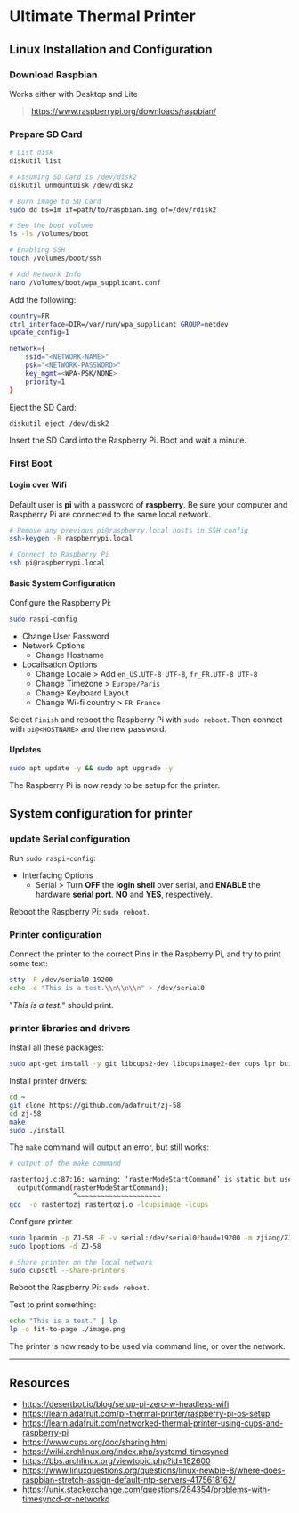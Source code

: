 # Ultimate Thermal Printer


## Linux Installation and Configuration

### Download Raspbian
Works either with Desktop and Lite
> https://www.raspberrypi.org/downloads/raspbian/

### Prepare SD Card

```bash
# List disk
diskutil list

# Assuming SD Card is /dev/disk2
diskutil unmountDisk /dev/disk2

# Burn image to SD Card
sudo dd bs=1m if=path/to/raspbian.img of=/dev/rdisk2

# See the boot volume
ls -ls /Volumes/boot

# Enabling SSH
touch /Volumes/boot/ssh

# Add Network Info
nano /Volumes/boot/wpa_supplicant.conf
```

Add the following:
```bash
country=FR
ctrl_interface=DIR=/var/run/wpa_supplicant GROUP=netdev
update_config=1

network={
    ssid="<NETWORK-NAME>"
    psk="<NETWORK-PASSWORD>"
    key_mgmt=<WPA-PSK/NONE>
    priority=1
}
```

Eject the SD Card:
```bash
diskutil eject /dev/disk2
```

Insert the SD Card into the Raspberry Pi. Boot and wait a minute.

### First Boot

#### Login over Wifi
Default user is **pi** with a password of **raspberry**.
Be sure your computer and Raspberry Pi are connected to the same local network.

```bash
# Remove any previous pi@raspberry.local hosts in SSH config
ssh-keygen -R raspberrypi.local

# Connect to Raspberry Pi
ssh pi@raspberrypi.local
```

#### Basic System Configuration

Configure the Raspberry Pi:
```bash
sudo raspi-config
```

- Change User Password
- Network Options
  - Change Hostname
- Localisation Options
  - Change Locale > Add `en_US.UTF-8 UTF-8`, `fr_FR.UTF-8 UTF-8`
  - Change Timezone > `Europe/Paris`
  - Change Keyboard Layout
  - Change Wi-fi country > `FR France`

Select `Finish` and reboot the Raspberry Pi with `sudo reboot`. Then connect with `pi@<HOSTNAME>` and the new password.

#### Updates
```bash
sudo apt update -y && sudo apt upgrade -y
```

The Raspberry Pi is now ready to be setup for the printer.

## System configuration for printer

### update Serial configuration
Run `sudo raspi-config`:
- Interfacing Options
  - Serial > Turn **OFF** the **login shell** over serial, and **ENABLE** the hardware **serial port**. **NO** and **YES**, respectively.

Reboot the Raspberry Pi: `sudo reboot`.

### Printer configuration

Connect the printer to the correct Pins in the Raspberry Pi, and try to print some text:

```bash
stty -F /dev/serial0 19200
echo -e "This is a test.\\n\\n\\n" > /dev/serial0
```

"*This is a test.*" should print.

### printer libraries and drivers

Install all these packages:
```bash
sudo apt-get install -y git libcups2-dev libcupsimage2-dev cups lpr build-essential system-config-printer wiringpi python-serial python-pil python-unidecode
```

Install printer drivers:
```bash
cd ~
git clone https://github.com/adafruit/zj-58
cd zj-58
make
sudo ./install
```

The `make` command will output an error, but still works:

```bash
# output of the make command

rastertozj.c:87:16: warning: ‘rasterModeStartCommand’ is static but used in inline function ‘rasterheader’ which is not static
  outputCommand(rasterModeStartCommand);
                ^~~~~~~~~~~~~~~~~~~~~~
gcc  -o rastertozj rastertozj.o -lcupsimage -lcups
```

Configure printer
```bash
sudo lpadmin -p ZJ-58 -E -v serial:/dev/serial0?baud=19200 -m zjiang/ZJ-58.ppd
sudo lpoptions -d ZJ-58

# Share printer on the local network
sudo cupsctl --share-printers
```

Reboot the Raspberry Pi: `sudo reboot`.

Test to print something:

```bash
echo "This is a test." | lp
lp -o fit-to-page ./image.png
```

The printer is now ready to be used via command line, or over the network.

---
## Resources
- https://desertbot.io/blog/setup-pi-zero-w-headless-wifi
- https://learn.adafruit.com/pi-thermal-printer/raspberry-pi-os-setup
- https://learn.adafruit.com/networked-thermal-printer-using-cups-and-raspberry-pi
- https://www.cups.org/doc/sharing.html
- https://wiki.archlinux.org/index.php/systemd-timesyncd
- https://bbs.archlinux.org/viewtopic.php?id=182600
- https://www.linuxquestions.org/questions/linux-newbie-8/where-does-raspbian-stretch-assign-default-ntp-servers-4175618162/
- https://unix.stackexchange.com/questions/284354/problems-with-timesyncd-or-networkd